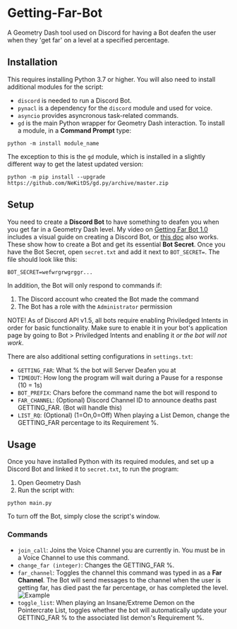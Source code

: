 # Getting-Far-Bot

A Geometry Dash tool used on Discord for having a Bot deafen the user when they 'get far' on a level at a specified percentage. 

## Installation

This requires installing Python 3.7 or higher.
You will also need to install additional modules for the script:
- `discord` is needed to run a Discord Bot.
- `pynacl` is a dependency for the `discord` module and used for voice.
- `asyncio` provides asyncronous task-related commands.
- `gd` is the main Python wrapper for Geometry Dash interaction.
To install a module, in a **Command Prompt** type:
```
python -m install module_name
```
The exception to this is the `gd` module, which is installed in a
slightly different way to get the latest updated version:
```
python -m pip install --upgrade https://github.com/NeKitDS/gd.py/archive/master.zip
```

## Setup

You need to create a **Discord Bot** to have something to deafen you when you get far in a Geometry Dash level.
My video on [Getting Far Bot 1.0](https://www.youtube.com/watch?v=dlWmOtQ80PM) includes a visual guide on creating a Discord Bot, or
[this doc](https://discordpy.readthedocs.io/en/latest/discord.html) also works. 
These show how to create a Bot and get its essential **Bot Secret**.
Once you have the Bot Secret, open `secret.txt` and add it next to `BOT_SECRET=`. The file should look like this:
```
BOT_SECRET=wefwrgrwgrggr...
```
In addition, the Bot will only respond to commands if:
1) The Discord account who created the Bot made the command
2) The Bot has a role with the `Administrator` permission

NOTE! As of Discord API v1.5, all bots require enabling Priviledged Intents in order for basic functionality. Make sure to enable
it in your bot's application page by going to Bot > Priviledged Intents and enabling it *or the bot will not work*.

There are also additional setting configurations in `settings.txt`:
- `GETTING_FAR`: What % the bot will Server Deafen you at
- `TIMEOUT`: How long the program will wait during a Pause for a response (10 = 1s)
- `BOT_PREFIX`: Chars before the command name the bot will respond to
- `FAR_CHANNEL`: (Optional) Discord Channel ID to announce deaths past GETTING_FAR. (Bot will handle this)
- `LIST_RQ`: (Optional) (1=On,0=Off) When playing a List Demon, change the GETTING_FAR percentage to its Requirement %. 

## Usage

Once you have installed Python with its required modules, and set up a Discord Bot and linked it to `secret.txt`,
to run the program:
1) Open Geometry Dash
2) Run the script with:
```
python main.py
```
To turn off the Bot, simply close the script's window.

### Commands

- `join_call`: Joins the Voice Channel you are currently in. You must be in a Voice Channel to use this command.
- `change_far (integer)`: Changes the GETTING_FAR %.
- `far_channel`: Toggles the channel this command was typed in as a **Far Channel**. The Bot will send messages
to the channel when the user is getting far, has died past the far percentage, or has completed the level.
![Example](https://cdn.discordapp.com/attachments/471765577011036172/747288541654155304/unknown.png)
- `toggle_list`: When playing an Insane/Extreme Demon on the Pointercrate List, toggles whether the bot will
automatically update your GETTING_FAR % to the associated list demon's Requirement %.
